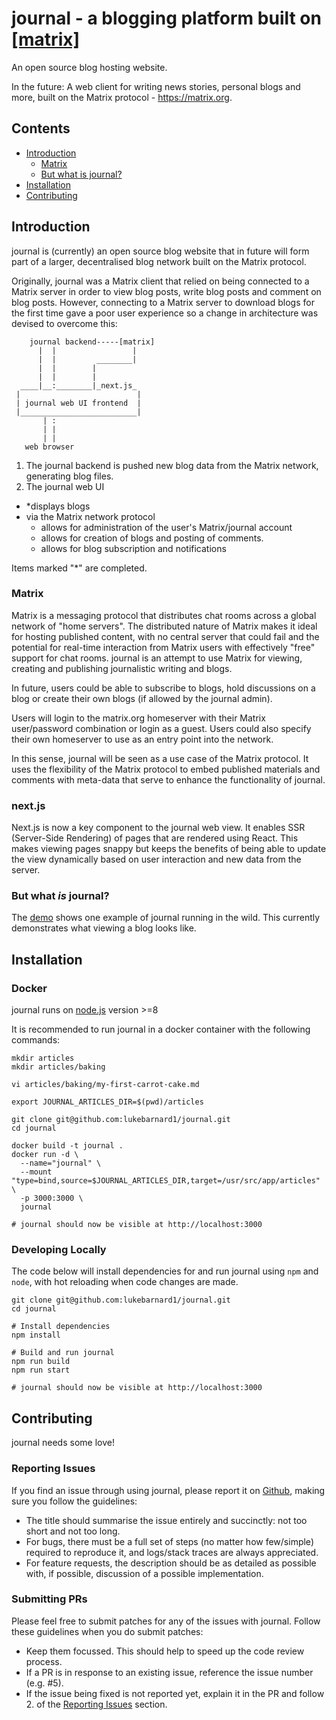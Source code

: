 # journal - a blogging platform built on [\[matrix\]](https://matrix.org)

An open source blog hosting website.

In the future: A web client for writing news stories, personal blogs and more, built on the Matrix protocol - https://matrix.org.

## Contents
 - [Introduction](#introduction)
   - [Matrix](#matrix)
   - [But what is journal?](#but_what_is_journal)
 - [Installation](#installation)
 - [Contributing](#contributing)

## Introduction

journal is (currently) an open source blog website that in future will form part of a larger, decentralised blog network built on the Matrix protocol.

Originally, journal was a Matrix client that relied on being connected to a Matrix server in order to view blog posts, write blog posts and comment on blog posts. However, connecting to a Matrix server to download blogs for the first time gave a poor user experience so a change in architecture was devised to overcome this:

```
    journal backend-----[matrix]
      |  |                 |
      |  |         ________|
      |  |        |
      |  |        |
  ____|__:________|_next.js_
 |                          |
 | journal web UI frontend  |
 |__________________________|
       | :
       | |
       | |
   web browser
```

 1. The journal backend is pushed new blog data from the Matrix network, generating blog files.
 1. The journal web UI
   - \*displays blogs
   - via the Matrix network protocol
       - allows for administration of the user's Matrix/journal account
       - allows for creation of blogs and posting of comments.
       - allows for blog subscription and notifications

Items marked "\*" are completed.

### Matrix

Matrix is a messaging protocol that distributes chat rooms across a global network of "home servers". The distributed nature of Matrix makes it ideal for hosting published content, with no central server that could fail and the potential for real-time interaction from Matrix users with effectively "free" support for chat rooms. journal is an attempt to use Matrix for viewing, creating and publishing journalistic writing and blogs.

In future, users could be able to subscribe to blogs, hold discussions on a blog or create their own blogs (if allowed by the journal admin).

Users will login to the matrix.org homeserver with their Matrix user/password combination or login as a guest. Users could also specify their own homeserver to use as an entry point into the network.

In this sense, journal will be seen as a use case of the Matrix protocol. It uses the flexibility of the Matrix protocol to embed published materials and comments with meta-data that serve to enhance the functionality of journal.

### next.js

Next.js is now a key component to the journal web view. It enables SSR (Server-Side Rendering) of pages that are rendered using React. This makes viewing pages snappy but keeps the benefits of being able to update the view dynamically based on user interaction and new data from the server.

### But what _is_ journal?
The [demo](https://journal.lukebarnard.co.uk) shows one example of journal running in the wild. This currently demonstrates what viewing a blog looks like.

## Installation

### Docker

journal runs on [node.js](https://nodejs.org) version >=8

It is recommended to run journal in a docker container with the following commands:

```
mkdir articles
mkdir articles/baking

vi articles/baking/my-first-carrot-cake.md

export JOURNAL_ARTICLES_DIR=$(pwd)/articles

git clone git@github.com:lukebarnard1/journal.git
cd journal

docker build -t journal .
docker run -d \
  --name="journal" \
  --mount "type=bind,source=$JOURNAL_ARTICLES_DIR,target=/usr/src/app/articles" \
  -p 3000:3000 \
  journal

# journal should now be visible at http://localhost:3000

```

### Developing Locally

The code below will install dependencies for and run journal using `npm` and `node`, with hot reloading when code changes are made.

```
git clone git@github.com:lukebarnard1/journal.git
cd journal

# Install dependencies
npm install

# Build and run journal
npm run build
npm run start

# journal should now be visible at http://localhost:3000
```

## Contributing
journal needs some love!

### Reporting Issues
If you find an issue through using journal, please report it on [Github](http://github.com/lukebarnard1/journal), making sure you follow the guidelines:
 - The title should summarise the issue entirely and succinctly: not too short and not too long.
 - For bugs, there must be a full set of steps (no matter how few/simple) required to reproduce it, and logs/stack traces are always appreciated.
 - For feature requests, the description should be as detailed as possible with, if possible, discussion of a possible implementation.

### Submitting PRs
Please feel free to submit patches for any of the issues with journal. Follow these guidelines when you do submit patches:
 - Keep them focussed. This should help to speed up the code review process.
 - If a PR is in response to an existing issue, reference the issue number (e.g. #5).
 - If the issue being fixed is not reported yet, explain it in the PR and follow 2. of the [Reporting Issues](#reporting-issues) section.

